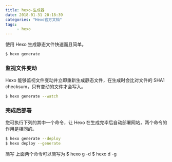```yaml
---
title: hexo-生成器
date: 2018-01-31 20:18:39
categories: "Hexo官方文档"
tags:
     - hexo
---
```

使用 Hexo 生成静态文件快速而且简单。

``` bash
$ hexo generate
```
<!-- more -->
### 监视文件变动

Hexo 能够监视文件变动并立即重新生成静态文件，在生成时会比对文件的 SHA1 checksum，只有变动的文件才会写入。

``` bash
$ hexo generate --watch
```

### 完成后部署

您可执行下列的其中一个命令，让 Hexo 在生成完毕后自动部署网站，两个命令的作用是相同的。

``` bash
$ hexo generate --deploy
$ hexo deploy --generate
```
简写
上面两个命令可以简写为
$ hexo g -d
$ hexo d -g

